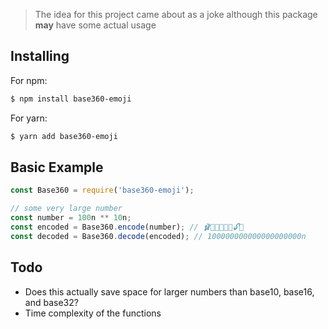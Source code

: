 > The idea for this project came about as a joke although this package **may** have some actual usage

## Installing

For npm:
```bash
$ npm install base360-emoji
```

For yarn:
```bash
$ yarn add base360-emoji
```

## Basic Example
```js
const Base360 = require('base360-emoji');

// some very large number
const number = 100n ** 10n;
const encoded = Base360.encode(number); // 🩰🍁🎩🌊🌚🦅🔓🎀
const decoded = Base360.decode(encoded); // 100000000000000000000n
```

## Todo

* Does this actually save space for larger numbers than base10, base16, and base32?
* Time complexity of the functions